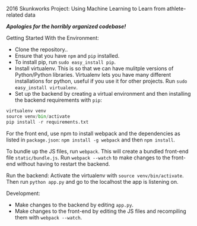  2016 Skunkworks Project: Using Machine Learning to Learn from athlete-related data
 
 ***Apologies for the horribly organized codebase!***
 
Getting Started With the Environment:
 - Clone the repository..
 - Ensure that you have `npm` and `pip` installed. 
 - To install pip, run `sudo easy_install pip`.
 - Install virtualenv. This is so that we can have mulitple versions of Python/Python libraries. Virtualenv lets you have many different installations for python, useful if you use it for other projects. Run `sudo easy_install virtualenv`.
 - Set up the backend by creating a virtual environment and then installing the backend requirements with `pip`:
 
 ```python
virtualenv venv
source venv/bin/activate
pip install -r requirements.txt
```

For the front end, use npm to install webpack and the dependencies as listed in `package.json`:
`npm install -g webpack` and then `npm install`.


To bundle up the JS files, run `webpack`. This will create a bundled front-end file `static/bundle.js`.
Run `webpack --watch` to make changes to the front-end without having to restart the backend.

Run the backend:
Activate the virtualenv with `source venv/bin/activate`. Then run `python app.py` and go to the localhost the app is listening on. 

Development: 
- Make changes to the backend by editing `app.py`. 
- Make changes to the front-end by editing the JS files and recompiling them with `webpack --watch`.
